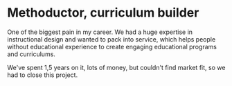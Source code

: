 # Methoductor, curriculum builder

One of the biggest pain in my career. We had a huge expertise in instructional design and wanted to pack into service, which helps people without educational experience to create engaging educational programs and curriculums.

We've spent 1,5 years on it, lots of money, but couldn't find market fit, so we had to close this project.
